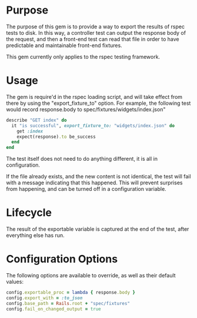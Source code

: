 # Purpose

The purpose of this gem is to provide a way to export the results of rspec tests to disk. In this way, a controller test can output the response body of the request, and then a front-end test can read that file in order to have predictable and maintainable front-end fixtures.

This gem currently only applies to the rspec testing framework.

# Usage

The gem is require'd in the rspec loading script, and will take effect from there by using the "export_fixture_to" option. For example, the following test would record response.body to spec/fixtures/widgets/index.json"

```ruby
describe "GET index" do
  it "is successful", export_fixture_to: "widgets/index.json" do
    get :index
    expect(response).to be_success
  end
end
```

The test itself does not need to do anything different, it is all in configuration.

If the file already exists, and the new content is not identical, the test will fail with a message indicating that this happened. This will prevent surprises from happening, and can be turned off in a configuration variable.

# Lifecycle

The result of the exportable variable is captured at the end of the test, after everything else has run.

# Configuration Options

The following options are available to override, as well as their default values:

```ruby
config.exportable_proc = lambda { response.body }
config.export_with = :to_json
config.base_path = Rails.root + "spec/fixtures"
config.fail_on_changed_output = true
```
